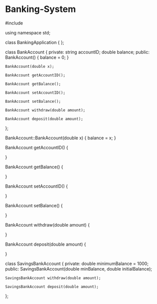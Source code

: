 # Banking-System
#include <iostream>

using namespace std;

class BankingApplication {
};

class BankAccount {
private:
    string accountID;
    double balance;
public:
    BankAccount() {
        balance = 0;
    }

    BankAccount(double x);

    BankAccount getAccountID();

    BankAccount getBalance();

    BankAccount setAccountID();

    BankAccount setBalance();

    BankAccount withdraw(double amount);

    BankAccount deposit(double amount);

};

BankAccount::BankAccount(double x) {
    balance = x;
}

BankAccount getAccountID() {

}

BankAccount getBalance() {

}

BankAccount setAccountID() {

}

BankAccount setBalance() {

}

BankAccount withdraw(double amount) {

}

BankAccount deposit(double amount) {

}

class SavingsBankAccount {
private:
    double minimumBalance = 1000;
public:
    SavingsBankAccount(double minBalance, double initialBalance);

    SavingsBankAccount withdraw(double amount);

    SavingsBankAccount deposit(double amount);
}; 
